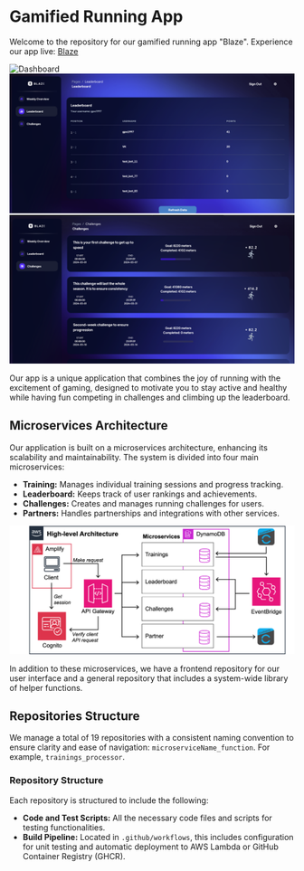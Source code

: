 # Gamified Running App

Welcome to the repository for our gamified running app "Blaze". Experience our app live: [Blaze](https://master.d3tdusvelb9wc3.amplifyapp.com)

<img src="dashboard.png" alt="Dashboard" width="600"/>
<img src="leaderboard.png" alt="Leaderboard" width="600"/>
<img src="challenges.png" alt="Challenges" width="600"/>

Our app is a unique application that combines the joy of running with the excitement of gaming, designed to motivate you to stay active and healthy while having fun competing in challenges and climbing up the leaderboard.

## Microservices Architecture

Our application is built on a microservices architecture, enhancing its scalability and maintainability. The system is divided into four main microservices:

- **Training:** Manages individual training sessions and progress tracking.
- **Leaderboard:** Keeps track of user rankings and achievements.
- **Challenges:** Creates and manages running challenges for users.
- **Partners:** Handles partnerships and integrations with other services.

<img src="architecture_diagram.png" alt="Architecture Diagram" width="600"/>

In addition to these microservices, we have a frontend repository for our user interface and a general repository that includes a system-wide library of helper functions.

## Repositories Structure

We manage a total of 19 repositories with a consistent naming convention to ensure clarity and ease of navigation: `microserviceName_function`. For example, `trainings_processor`.

### Repository Structure

Each repository is structured to include the following:

- **Code and Test Scripts:** All the necessary code files and scripts for testing functionalities.
- **Build Pipeline:** Located in `.github/workflows`, this includes configuration for unit testing and automatic deployment to AWS Lambda or GitHub Container Registry (GHCR).
